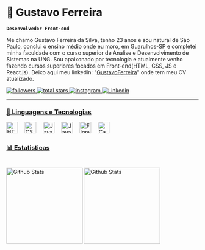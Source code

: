 # 🤖 Gustavo Ferreira
**`Desenvolvedor Front-end`**

Me chamo Gustavo Ferreira da Silva, tenho 23 anos e sou natural de São Paulo, conclui o ensino médio onde eu moro, em Guarulhos-SP e completei minha faculdade com o curso superior de Analise e Desenvolvimento de Sistemas na UNG. Sou apaixonado por tecnologia e atualmente venho fazendo cursos superiores focados em Front-end(HTML, CSS, JS e React.js). Deixo aqui meu linkedin: 
"[GustavoFerreira](https://www.linkedin.com/in/gustavoferreiradev/)"
onde tem meu CV atualizado.

<p align="left">
    <a href="https://github.com/0Guuh0?tab=followers">
        <img 
        alt="followers" 
        title="Follow me on Github" 
        src="https://custom-icon-badges.demolab.com/github/followers/0Guuh0?color=236ad3&labelColor=1155ba&style=for-the-badge&logo=github&label=Follow&logoColor=white"/>
    </a>
    <a href="https://github.com/0Guuh0?tab=stars&sort=stargazers">
        <img 
        alt="total stars" 
        title="Total stars on GitHub" 
        src="https://custom-icon-badges.demolab.com/github/stars/0Guuh0?color=55960c&style=for-the-badge&labelColor=488207&logo=star"/>
    </a>
    <a href="https://www.instagram.com/0guuh0/">
        <img 
        alt="instagram" 
        title="instagram" 
        src="https://custom-icon-badges.demolab.com/badge/-Instagram-a01ba0.svg?logoColor=whitecolor=%23E1AD0E&logoColor=white&style=for-the-badge&labelColor=a41ca4&logo=instagram"/>
    </a>
    <a href="linkedin.com/in/gustavoferreiradev">
        <img 
        alt="Linkedin" 
        title="MyLinkedin"
        src="https://custom-icon-badges.demolab.com/badge/-Linkedin-236ad3.svg?logoColor=whitecolor=%23E1AD0E&logoColor=white&style=for-the-badge&labelColor=236ad3&logoSource=feather&logo=linkedin"/>
</p>

---

### 👾 Linguagens e Tecnologias
   <img 
    align="left"
        alt="HTML"
        title="HTML"
        width="30px"
        style="padding-right: 15px"
        src="https://cdn.jsdelivr.net/gh/devicons/devicon@latest/icons/html5/html5-original.svg">
    <img 
    align="left"
        alt="CSS"
        title="CSS"
        width="30px"
        style="padding-right: 15px"
        src="https://cdn.jsdelivr.net/gh/devicons/devicon@latest/icons/css3/css3-original.svg" />
    <img
    align="left"
        alt="JavaScript"
        title="JavaScript"
        width="30px"
        style="padding-right: 15px"
        src="https://cdn.jsdelivr.net/gh/devicons/devicon@latest/icons/javascript/javascript-original.svg" />
    <img
    align="left"
        alt="JavaScript"
        title="JavaScript"
        width="30px"
        style="padding-right: 15px"
        src="https://cdn.jsdelivr.net/gh/devicons/devicon@latest/icons/react/react-original.svg" />
    <img
    align="left"
        alt="Figma"
        title="Figma"
        width="30px"
        style="padding-right: 15px"
        src="https://cdn.jsdelivr.net/gh/devicons/devicon@latest/icons/figma/figma-original.svg" />
    <img
    align="left"
        alt="Canva"
        title="Canva"
        width="30px"
        style="padding-right: 15px"
        src="https://cdn.jsdelivr.net/gh/devicons/devicon@latest/icons/canva/canva-original.svg" />
    <br/>
    <br/>

### 📊 Estatisticas
<img
    align="left"
        alt="Github Stats"
        height="200px"
        style="margin-top: 20px"
        style="padding-left: 10px"
        src="https://github-readme-stats.vercel.app/api?username=0Guuh0&show_icons=true&theme=radical&include_all_comitts=true&locale=pt-br" />
<img
    align="left"
        alt="Github Stats"
        height="200px"
        style="margin-top: 20px"
        style="padding-left: 10px"
        src="https://github-readme-stats.vercel.app/api/top-langs/?username=0Guuh0&layout=compact&theme=radical" />
